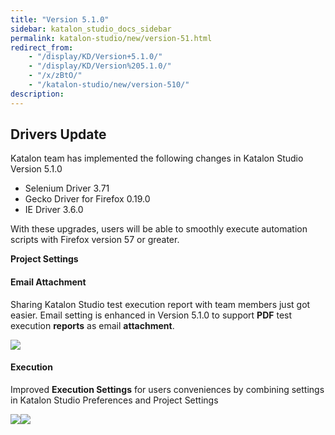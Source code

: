 ```yaml
---
title: "Version 5.1.0"
sidebar: katalon_studio_docs_sidebar
permalink: katalon-studio/new/version-51.html
redirect_from:
    - "/display/KD/Version+5.1.0/"
    - "/display/KD/Version%205.1.0/"
    - "/x/zBtO/"
    - "/katalon-studio/new/version-510/"
description:
---
```

Drivers Update
--------------

Katalon team has implemented the following changes in Katalon Studio Version 5.1.0

*   Selenium Driver 3.71
*   Gecko Driver for Firefox 0.19.0
*   IE Driver 3.6.0

With these upgrades, users will be able to smoothly execute automation scripts with Firefox version 57 or greater. 

**Project Settings**

#### Email Attachment

Sharing Katalon Studio test execution report with team members just got easier. Email setting is enhanced in Version 5.1.0 to support **PDF** test execution **reports** as email **attachment**.

![](https://github.com/katalon-studio/docs-images/raw/master/katalon-studio/new/version-510/image2017-11-14-153A423A45.png)

#### Execution

Improved **Execution Settings** for users conveniences by combining settings in Katalon Studio Preferences and Project Settings

![](https://github.com/katalon-studio/docs-images/raw/master/katalon-studio/new/version-510/image2017-11-14-153A373A52.png)![](https://github.com/katalon-studio/docs-images/raw/master/katalon-studio/new/version-510/image2017-11-14-153A383A8.png)